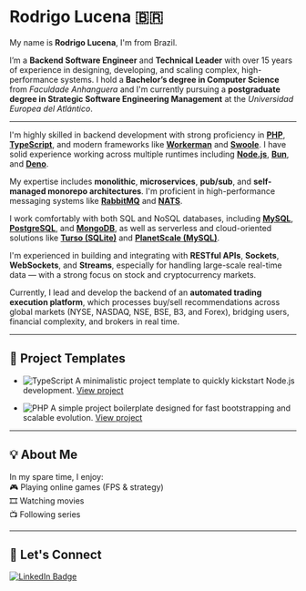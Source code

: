 # Rodrigo Lucena 🇧🇷

My name is **Rodrigo Lucena**, I'm from Brazil.

I’m a **Backend Software Engineer** and **Technical Leader** with over 15 years of experience in designing, developing, and scaling complex, high-performance systems. I hold a **Bachelor’s degree in Computer Science** from *Faculdade Anhanguera* and I'm currently pursuing a **postgraduate degree in Strategic Software Engineering Management** at the *Universidad Europea del Atlántico*.

---

I'm highly skilled in backend development with strong proficiency in [**PHP**](https://github.com/php), [**TypeScript**](https://github.com/microsoft/TypeScript), and modern frameworks like [**Workerman**](https://github.com/walkor/workerman) and [**Swoole**](https://github.com/swoole/swoole-src). I have solid experience working across multiple runtimes including [**Node.js**](https://github.com/nodejs/node), [**Bun**](https://github.com/oven-sh/bun), and [**Deno**](https://github.com/denoland/deno).

My expertise includes **monolithic**, **microservices**, **pub/sub**, and **self-managed monorepo architectures**. I'm proficient in high-performance messaging systems like [**RabbitMQ**](https://github.com/rabbitmq/rabbitmq-server) and [**NATS**](https://github.com/nats-io/nats-server).

I work comfortably with both SQL and NoSQL databases, including [**MySQL**](https://github.com/mysql/mysql-server), [**PostgreSQL**](https://github.com/postgres/postgres), and [**MongoDB**](https://github.com/mongodb/mongo), as well as serverless and cloud-oriented solutions like [**Turso (SQLite)**](https://github.com/libsql/libsql) and [**PlanetScale (MySQL)**](https://github.com/planetscale).

I'm experienced in building and integrating with **RESTful APIs**, **Sockets**, **WebSockets**, and **Streams**, especially for handling large-scale real-time data — with a strong focus on stock and cryptocurrency markets.

Currently, I lead and develop the backend of an **automated trading execution platform**, which processes buy/sell recommendations across global markets (NYSE, NASDAQ, NSE, BSE, B3, and Forex), bridging users, financial complexity, and brokers in real time.

---

## 🧩 Project Templates

- ![TypeScript](https://img.shields.io/badge/-TypeScript-3178C6?logo=typescript&logoColor=white) A minimalistic project template to quickly kickstart Node.js development. [View project](https://github.com/rslucena/Template-Typescript)

- ![PHP](https://img.shields.io/badge/-PHP-8892BF?logo=php&logoColor=white) A simple project boilerplate designed for fast bootstrapping and scalable evolution. [View project](https://github.com/rslucena/Docker-Template-PHP)

---

## 💡 About Me

In my spare time, I enjoy:  
🎮 Playing online games (FPS & strategy)  
🎞️ Watching movies  
📺 Following series

---

## 🔗 Let's Connect

[![LinkedIn Badge](https://img.shields.io/badge/-LinkedIn-blue?style=flat-square&logo=Linkedin&logoColor=white&link=https://www.linkedin.com/in/rodrigolucena)](https://www.linkedin.com/in/rodrigolucena)
